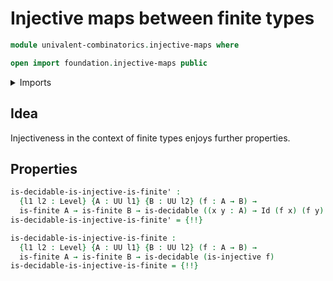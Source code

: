 # Injective maps between finite types

```agda
module univalent-combinatorics.injective-maps where

open import foundation.injective-maps public
```

<details><summary>Imports</summary>

```agda
open import foundation.decidable-types
open import foundation.identity-types
open import foundation.universe-levels

open import univalent-combinatorics.decidable-dependent-function-types
open import univalent-combinatorics.equality-finite-types
open import univalent-combinatorics.finite-types
```

</details>

## Idea

Injectiveness in the context of finite types enjoys further properties.

## Properties

```agda
is-decidable-is-injective-is-finite' :
  {l1 l2 : Level} {A : UU l1} {B : UU l2} (f : A → B) →
  is-finite A → is-finite B → is-decidable ((x y : A) → Id (f x) (f y) → Id x y)
is-decidable-is-injective-is-finite' = {!!}

is-decidable-is-injective-is-finite :
  {l1 l2 : Level} {A : UU l1} {B : UU l2} (f : A → B) →
  is-finite A → is-finite B → is-decidable (is-injective f)
is-decidable-is-injective-is-finite = {!!}
```
